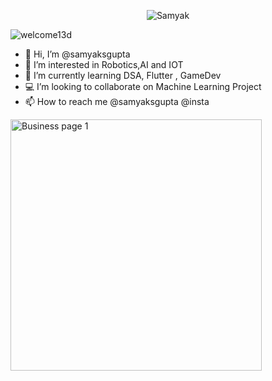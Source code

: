 <p align="center"> <img src="https://komarev.com/ghpvc/?username=samyaksgupta&label=Profile%20views&color=0e75b6&style=flat" alt="Samyak" /> </p>

![welcome13d](https://github.com/user-attachments/assets/dc5df251-fdf1-4c30-9721-904c78959a5f)

- 👋 Hi, I’m @samyaksgupta
- 👀 I’m interested in Robotics,AI and IOT
- 🌱 I’m currently learning DSA, Flutter , GameDev
- 💻 I’m looking to collaborate on Machine Learning Project
- 📫 How to reach me @samyaksgupta @insta
<img width="402" alt="Business page 1" src="https://github.com/samyaksgupta/samyaksgupta/assets/127541694/4c8124aa-b800-443f-b27f-64be3678dd94">



